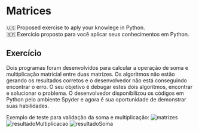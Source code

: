 # Matrices

:us: Proposed exercise to aply your knowlege in Python.  
:brazil: Exercício proposto para você aplicar seus conhecimentos em Python.

## Exercício
Dois programas foram desenvolvidos para calcular a operação de soma e multiplicação matricial entre duas matrizes. Os algoritmos não estão gerando os resultados corretos e o desenvolvedor não está conseguindo encontrar o erro. O seu objetivo é debugar estes dois algoritmos, encontrar e solucionar o problema. O desenvolvedor disponibilizou os códigos em Python pelo ambiente Spyder e agora é sua oportunidade de demonstrar suas habilidades.

Exemplo de teste para validação da soma e multiplicação:
![matrizes](https://user-images.githubusercontent.com/101336111/170997011-33da6b34-5e15-4f92-bcc5-62979182eb99.png)
![resultadoMultiplicacao](https://user-images.githubusercontent.com/101336111/170997031-a06ceec3-d385-4e66-9442-3f051394d1f6.png)
![resultadoSoma](https://user-images.githubusercontent.com/101336111/170997042-16a2abd7-9326-46ab-811c-1c977fc88c4e.png)

